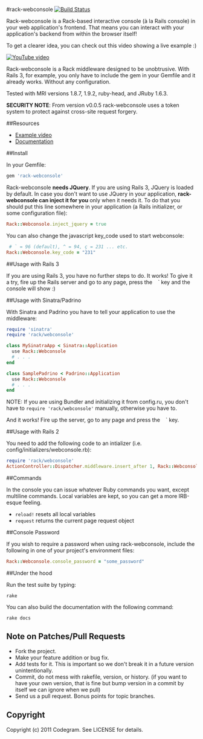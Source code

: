 #rack-webconsole [![Build Status](https://secure.travis-ci.org/codegram/rack-webconsole.png)](https://secure.travis-ci.org/codegram/rack-webconsole.png])

Rack-webconsole is a Rack-based interactive console (à la Rails console) in
your web application's frontend. That means you can interact with your
application's backend from within the browser itself!

To get a clearer idea, you can check out this video showing a live example :)

[![YouTube video](http://img.youtube.com/vi/yKK5J01Dqts/0.jpg)](http://youtu.be/yKK5J01Dqts?hd=1)

Rack-webconsole is a Rack middleware designed to be unobtrusive. With Rails 3,
for example, you only have to include the gem in your Gemfile and it already
works. Without any configuration.

Tested with MRI versions 1.8.7, 1.9.2, ruby-head, and JRuby 1.6.3.

**SECURITY NOTE**: From version v0.0.5 rack-webconsole uses a token system to
protect against cross-site request forgery.

##Resources

* [Example video](http://youtu.be/yKK5J01Dqts?hd=1)
* [Documentation](http://rubydoc.info/github/codegram/rack-webconsole)


##Install

In your Gemfile:

```ruby
gem 'rack-webconsole'
```

Rack-webconsole **needs JQuery**. If you are using Rails 3, JQuery is loaded by
default. In case you don't want to use JQuery in your application,
**rack-webconsole can inject it for you** only when it needs it. To do that you
should put this line somewhere in your application (a Rails initializer, or
some configuration file):

```ruby
Rack::Webconsole.inject_jquery = true
```

You can also change the javascript key_code used to start webconsole:

```ruby
 # ` = 96 (default), ^ = 94, ç = 231 ... etc.
Rack::Webconsole.key_code = "231"
```

##Usage with Rails 3

If you are using Rails 3, you have no further steps to do. It works! To give
it a try, fire up the Rails server and go to any page, press the ` ` ` key and
the console will show :)

##Usage with Sinatra/Padrino

With Sinatra and Padrino you have to tell your application to use the
middleware:

```ruby
require 'sinatra'
require 'rack/webconsole'

class MySinatraApp < Sinatra::Application
  use Rack::Webconsole
  # . . .
end

class SamplePadrino < Padrino::Application
  use Rack::Webconsole
  # . . .
end
```

NOTE: If you are using Bundler and initializing it from config.ru, you don't
have to `require 'rack/webconsole'` manually, otherwise you have to.

And it works! Fire up the server, go to any page and press the ` ` ` key.

##Usage with Rails 2

You need to add the following code to an intializer (i.e. config/initializers/webconsole.rb):

```ruby
require 'rack/webconsole'
ActionController::Dispatcher.middleware.insert_after 1, Rack::Webconsole
```

##Commands

In the console you can issue whatever Ruby commands you want, except multiline commands. Local variables are kept, so you can get a more IRB-esque feeling.

* `reload!` resets all local variables
* `request` returns the current page request object

##Console Password

If you wish to require a password when using rack-webconsole, include the following in one of your project's environment files:

```ruby
Rack::Webconsole.console_password = "some_password"
```

##Under the hood

Run the test suite by typing:

    rake

You can also build the documentation with the following command:

    rake docs

## Note on Patches/Pull Requests

* Fork the project.
* Make your feature addition or bug fix.
* Add tests for it. This is important so we don't break it in a
  future version unintentionally.
* Commit, do not mess with rakefile, version, or history. (if you want to have your own version, that is fine but bump version in a commit by itself we can ignore when we pull)
* Send us a pull request. Bonus points for topic branches.

## Copyright

Copyright (c) 2011 Codegram. See LICENSE for details.
